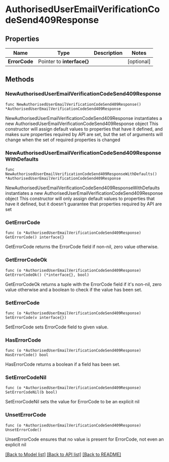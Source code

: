# AuthorisedUserEmailVerificationCodeSend409Response

## Properties

Name | Type | Description | Notes
------------ | ------------- | ------------- | -------------
**ErrorCode** | Pointer to **interface{}** |  | [optional] 

## Methods

### NewAuthorisedUserEmailVerificationCodeSend409Response

`func NewAuthorisedUserEmailVerificationCodeSend409Response() *AuthorisedUserEmailVerificationCodeSend409Response`

NewAuthorisedUserEmailVerificationCodeSend409Response instantiates a new AuthorisedUserEmailVerificationCodeSend409Response object
This constructor will assign default values to properties that have it defined,
and makes sure properties required by API are set, but the set of arguments
will change when the set of required properties is changed

### NewAuthorisedUserEmailVerificationCodeSend409ResponseWithDefaults

`func NewAuthorisedUserEmailVerificationCodeSend409ResponseWithDefaults() *AuthorisedUserEmailVerificationCodeSend409Response`

NewAuthorisedUserEmailVerificationCodeSend409ResponseWithDefaults instantiates a new AuthorisedUserEmailVerificationCodeSend409Response object
This constructor will only assign default values to properties that have it defined,
but it doesn't guarantee that properties required by API are set

### GetErrorCode

`func (o *AuthorisedUserEmailVerificationCodeSend409Response) GetErrorCode() interface{}`

GetErrorCode returns the ErrorCode field if non-nil, zero value otherwise.

### GetErrorCodeOk

`func (o *AuthorisedUserEmailVerificationCodeSend409Response) GetErrorCodeOk() (*interface{}, bool)`

GetErrorCodeOk returns a tuple with the ErrorCode field if it's non-nil, zero value otherwise
and a boolean to check if the value has been set.

### SetErrorCode

`func (o *AuthorisedUserEmailVerificationCodeSend409Response) SetErrorCode(v interface{})`

SetErrorCode sets ErrorCode field to given value.

### HasErrorCode

`func (o *AuthorisedUserEmailVerificationCodeSend409Response) HasErrorCode() bool`

HasErrorCode returns a boolean if a field has been set.

### SetErrorCodeNil

`func (o *AuthorisedUserEmailVerificationCodeSend409Response) SetErrorCodeNil(b bool)`

 SetErrorCodeNil sets the value for ErrorCode to be an explicit nil

### UnsetErrorCode
`func (o *AuthorisedUserEmailVerificationCodeSend409Response) UnsetErrorCode()`

UnsetErrorCode ensures that no value is present for ErrorCode, not even an explicit nil

[[Back to Model list]](../README.md#documentation-for-models) [[Back to API list]](../README.md#documentation-for-api-endpoints) [[Back to README]](../README.md)


